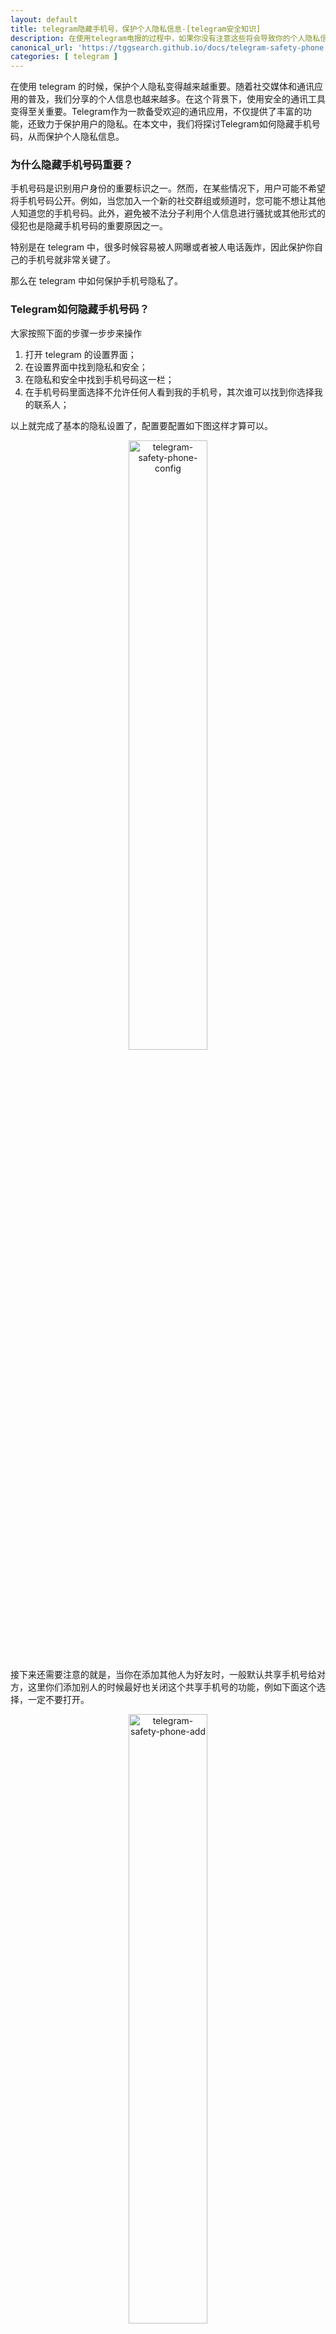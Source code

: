 ```yaml
---
layout: default
title: telegram隐藏手机号，保护个人隐私信息-[telegram安全知识]
description: 在使用telegram电报的过程中，如果你没有注意这些将会导致你的个人隐私信息严重泄漏，从而会引发很多问题。特别是注册电报的手机号，那么telegram怎么隐藏电话号码/手机号呢？
canonical_url: 'https://tggsearch.github.io/docs/telegram-safety-phone.html'
categories: [ telegram ]
---
```

在使用 telegram 的时候，保护个人隐私变得越来越重要。随着社交媒体和通讯应用的普及，我们分享的个人信息也越来越多。在这个背景下，使用安全的通讯工具变得至关重要。Telegram作为一款备受欢迎的通讯应用，不仅提供了丰富的功能，还致力于保护用户的隐私。在本文中，我们将探讨Telegram如何隐藏手机号码，从而保护个人隐私信息。

### 为什么隐藏手机号码重要？
手机号码是识别用户身份的重要标识之一。然而，在某些情况下，用户可能不希望将手机号码公开。例如，当您加入一个新的社交群组或频道时，您可能不想让其他人知道您的手机号码。此外，避免被不法分子利用个人信息进行骚扰或其他形式的侵犯也是隐藏手机号码的重要原因之一。

特别是在 telegram 中，很多时候容易被人网曝或者被人电话轰炸，因此保护你自己的手机号就非常关键了。

那么在 telegram 中如何保护手机号隐私了。

### Telegram如何隐藏手机号码？
大家按照下面的步骤一步步来操作

1. 打开 telegram 的设置界面；
2. 在设置界面中找到隐私和安全；
3. 在隐私和安全中找到手机号码这一栏；
4. 在手机号码里面选择不允许任何人看到我的手机号，其次谁可以找到你选择我的联系人；

以上就完成了基本的隐私设置了，配置要配置如下图这样才算可以。

<div align=center>
    <img alt="telegram-safety-phone-config" src="https://cdn.jsdelivr.net/gh/tggsearch/tggsearch.github.io/assets/img/telegram-safety-phone-config.webp" class="page-img" width="50%" onerror="this.onerror=null;this.src='/assets/img/telegram-safety-phone-config.webp'" />
</div>

接下来还需要注意的就是，当你在添加其他人为好友时，一般默认共享手机号给对方，这里你们添加别人的时候最好也关闭这个共享手机号的功能，例如下面这个选择，一定不要打开。

<div align=center>
    <img alt="telegram-safety-phone-add" src="https://cdn.jsdelivr.net/gh/tggsearch/tggsearch.github.io/assets/img/telegram-safety-phone-add.webp" class="page-img" width="50%" onerror="this.onerror=null;this.src='/assets/img/telegram-safety-phone-add.webp'" />
</div>

这样操作完成后就完成了整个手机号隐藏的隐私设置了，更多  telegram 的教程与知识，请关注我们的 Youtube ，[Youtube 软件分析师](./302.html?target=https://www.youtube.com/@aiDigitalMan)